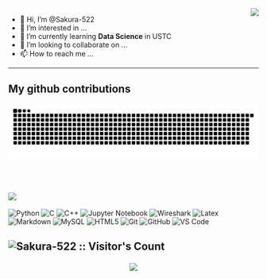 <img align="right" src="https://github-readme-stats.vercel.app/api?username=Sakura-522&show_icons=true&theme=radical">



- 👋 Hi, I’m @Sakura-522
- 👀 I’m interested in ...
- 🌱 I’m currently learning **Data Science** in USTC
- 💞️ I’m looking to collaborate on ...
- 📫 How to reach me ...

---

## My github contributions

![](https://raw.githubusercontent.com/Sakura-522/Sakura-522/main/assets/github-contribution-grid-snake.svg)



<br/>
<br/>
<br/>


<div align=left><img src="https://github-readme-stats.vercel.app/api/top-langs/?username=Sakura-522&layout=compact"></div>

![Python](https://img.shields.io/badge/Python-3776AB?style=flat&logo=Python&logoColor=white)
![C](https://img.shields.io/badge/C-ef4136?style=flat&logo=C&logoColor=white)
![C++](https://img.shields.io/badge/-C++-00599C?style=flat&logo=cplusplus)
![Jupyter Notebook](https://img.shields.io/badge/Jupyter_Notebook%20-%23F37626?style=flat&logo=Jupyter&logoColor=white)
![Wireshark](https://img.shields.io/badge/Wireshark-0072E3?style=flat&logo=wireshark&logoColor=ffffff)
![Latex](https://img.shields.io/badge/Latex-black?style=flat&logo=latex&logoColor=white)
![Markdown](https://img.shields.io/badge/-Markdown-333333?style=flat&logo=markdown)
![MySQL](https://img.shields.io/badge/MySQL-blue?style=flat&logo=mysql&logoColor=ffffff)
![HTML5](https://img.shields.io/badge/-HTML5-%23E44D27?style=flat&logo=html5&logoColor=ffffff)
![Git](https://img.shields.io/badge/-Git-%23F05032?style=flat&logo=git&logoColor=%23ffffff)
![GitHub](https://img.shields.io/badge/-GitHub-181717?style=flat&logo=github)
![VS Code](http://img.shields.io/badge/-VS%20Code-007ACC?style=flat&logo=visual-studio-code&logoColor=ffffff)

<img src="https://profile-counter.glitch.me/{Sakura-522}/count.svg" alt="Sakura-522 :: Visitor's Count" /></p>
---

<div align="center"> <img src="https://activity-graph.herokuapp.com/graph?username=Sakura-522&theme=xcode" /> </div>

<!---
Sakura-522/Sakura-522 is a ✨ special ✨ repository because its `README.md` (this file) appears on your GitHub profile.
You can click the Preview link to take a look at your changes.
--->
